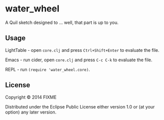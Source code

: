 # water_wheel

A Quil sketch designed to ... well, that part is up to you.

## Usage

LightTable - open `core.clj` and press `Ctrl+Shift+Enter` to evaluate the file.

Emacs - run cider, open `core.clj` and press `C-c C-k` to evaluate the file.

REPL - run `(require 'water_wheel.core)`.

## License

Copyright © 2014 FIXME

Distributed under the Eclipse Public License either version 1.0 or (at
your option) any later version.
